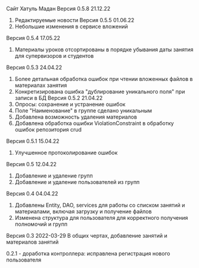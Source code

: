 Сайт Хатуль Мадан
Версия 0.5.8 21.12.22
1. Редактируемые новости
Версия 0.5.5 01.06.22
1. Небольшие изменения в сервисе вложений


Версия 0.5.4 17.05.22
1. Материалы уроков отсортированы в порядке убывания даты занятия для супервизоров и студентов

Версия 0.5.3 24.04.22
1. Более детальная обработка ошибок при чтении вложенных файлов в материалах занятия
2. Конкретизирована ошибка "дублирование уникального поля" при записи в БД
Версия 0.5.2 21.04.22
1. Опросы: сохранение и устранение ошибок
2. Поле "Наименование" в группе сделано уникальным
3. Добавлена возможность удаления материалов
4. Добавлена обработка ошибки ViolationConstraint в обработку ошибок репозитория crud

Версия 0.5.1 15.04.22
1. Улучшенное протоколирование ошибок 

Версия 0.5 12.04.22
1. Добавление и удаление групп
2. Добавление и удаление пользователей из групп

Версия 0.4 04.04.22

1. Добавлены Entity, DAO, services для работы со списком занятий и материалами, включая загрузку и получение файлов
2. Изменена структура для пользователя для корректного получения полномочий и групп

Версия 0.3 2022-03-29
В общих чертах, добавление занятий и материалов занятий


0.2.1 - доработка контроллера:  исправлена регистрация нового пользователя 
